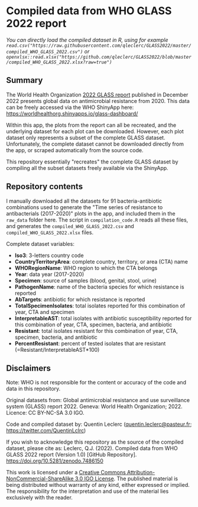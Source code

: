 # Compiled data from WHO GLASS 2022 report

*You can directly load the compiled dataset in R, using for example
`read.csv("https://raw.githubusercontent.com/qleclerc/GLASS2022/master/compiled_WHO_GLASS_2022.csv")`
or
`openxlsx::read.xlsx("https://github.com/qleclerc/GLASS2022/blob/master/compiled_WHO_GLASS_2022.xlsx?raw=true")`*

## Summary

The World Health Organization [2022 GLASS report](https://www.who.int/publications/i/item/9789240062702) published in December 2022 presents global data on antimicrobial resistance from 2020.
This data can be freely accessed via the WHO ShinyApp here: https://worldhealthorg.shinyapps.io/glass-dashboard/

Within this app, the plots from the report can all be recreated, and the underlying dataset for each plot can be downloaded.
However, each plot dataset only represents a subset of the complete GLASS dataset. Unfortunately, the complete dataset cannot be
downloaded directly from the app, or scraped automatically from the source code.

This repository essentially "recreates" the complete GLASS dataset by compiling all the subset datasets freely available via the ShinyApp.

## Repository contents

I manually downloaded all the datasets for 91 bacteria-antibiotic combinations used to generate the "Time series of resistance to
antibacterials (2017-2020)" plots in the app, and included them in the `raw_data` folder here. The script in `compilation_code.R` reads
all these files, and generates the `compiled_WHO_GLASS_2022.csv` and `compiled_WHO_GLASS_2022.xlsx` files.

Complete dataset variables:
- **Iso3**: 3-letters country code
- **CountryTerritoryArea**: complete country, territory, or area (CTA) name
- **WHORegionName**: WHO region to which the CTA belongs
- **Year**: data year (2017-2020)
- **Specimen**: source of samples (blood, genital, stool, urine)
- **PathogenName**: name of the bacteria species for which resistance is reported
- **AbTargets**: antibiotic for which resistance is reported
- **TotalSpecimenIsolates**: total isolates reported for this combination of year, CTA and specimen
- **InterpretableAST**: total isolates with antibiotic susceptibility reported for this combination of year, CTA, specimen, bacteria, and antibiotic
- **Resistant**: total isolates resistant for this combination of year, CTA, specimen, bacteria, and antibiotic
- **PercentResistant**: percent of tested isolates that are resistant (=Resistant/InterpretableAST\*100)

## Disclaimers

Note: WHO is not responsible for the content or accuracy of the code and data in this repository.

Original datasets from: Global antimicrobial resistance and use surveillance system (GLASS) report 2022. Geneva: World Health Organization; 2022. Licence: CC BY-NC-SA 3.0 IGO.

Code and compiled dataset by: Quentin Leclerc (quentin.leclerc@pasteur.fr; https://twitter.com/QuentinLclrc)

If you wish to acknowledge this repository as the source of the compiled dataset, please cite as: Leclerc, Q.J. (2022). Compiled data from WHO GLASS 2022 report (Version 1.0) [GitHub Repository]. https://doi.org/10.5281/zenodo.7486150

This work is licensed under a [Creative Commons Attribution-NonCommercial-ShareAlike 3.0 IGO License](https://creativecommons.org/licenses/by-nc-sa/3.0/igo/).
The published material is being distributed without warranty of any kind, either expressed or implied. The
responsibility for the interpretation and use of the material lies exclusively with the reader.
